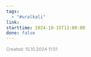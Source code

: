 ```yaml
---
tags:
  - "#uralkali"
link: 
starttime: 2024-10-15T12:00:00
done: false
---
```

<span style="font-size:12px; color:#888888;">Created: 15.10.2024 11:51</span>